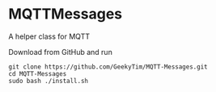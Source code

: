 # MQTTMessages
A helper class for MQTT

Download from GitHub and run 

    git clone https://github.com/GeekyTim/MQTT-Messages.git
    cd MQTT-Messages
    sudo bash ./install.sh
